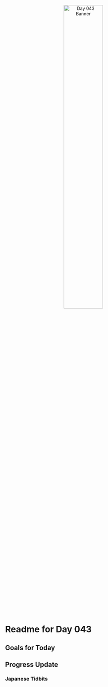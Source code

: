 <div align="center">
 <img src="../../Images/image_043.jpg" alt="Day 043 Banner" width="50%">
</div>

# Readme for Day 043

## Goals for Today

## Progress Update

### Japanese Tidbits

